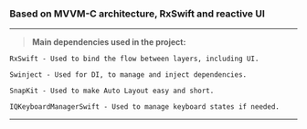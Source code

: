 ### Based on MVVM-C architecture, RxSwift and reactive UI

___

> **Main dependencies used in the project:**

```
RxSwift - Used to bind the flow between layers, including UI.

Swinject - Used for DI, to manage and inject dependencies.

SnapKit - Used to make Auto Layout easy and short.

IQKeyboardManagerSwift - Used to manage keyboard states if needed.
```
___
